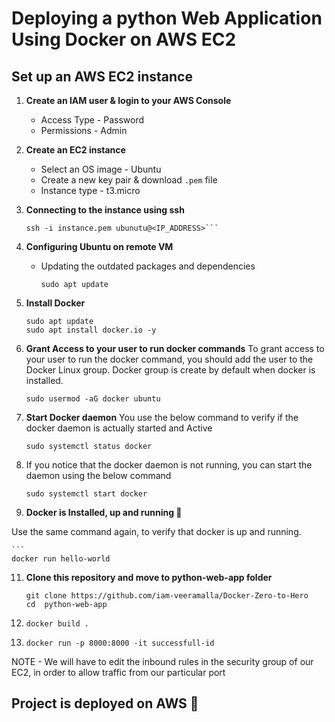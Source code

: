 <h1> Deploying a python Web Application Using Docker on AWS EC2 </h1>

## Set up an AWS EC2 instance

1. **Create an IAM user & login to your AWS Console**
   - Access Type - Password
   - Permissions - Admin

2. **Create an EC2 instance**
   - Select an OS image - Ubuntu
   - Create a new key pair & download `.pem` file
   - Instance type - t3.micro

3. **Connecting to the instance using ssh**

   ```
   ssh -i instance.pem ubunutu@<IP_ADDRESS>```
5. **Configuring Ubuntu on remote VM**
   - Updating the outdated packages and dependencies
     
     ```
     sudo apt update
6. **Install Docker**
   ```                                                                                                                                                                    
   sudo apt update 
   sudo apt install docker.io -y
7. **Grant Access to your user to run docker commands**
To grant access to your user to run the docker command, you should add the user to the Docker Linux group.
Docker group is create by default when docker is installed.

    ```
   sudo usermod -aG docker ubuntu
  8. **Start Docker daemon**
     You use the below command to verify if the docker daemon is actually started and Active
    
      ```
      sudo systemctl status docker
9. If you notice that the docker daemon is not running, you can start the daemon using the below command

      ```
      sudo systemctl start docker
10. **Docker is Installed, up and running 🥳**

   Use the same command again, to verify that docker is up and running.

    ```
    docker run hello-world
11. **Clone this repository and move to python-web-app folder**
     ```
     git clone https://github.com/iam-veeramalla/Docker-Zero-to-Hero
     cd  python-web-app

12.
     ```
     docker build .

13.
    ```
    docker run -p 8000:8000 -it successfull-id
NOTE - We will have to edit the inbound rules in the security group of our EC2, in order to allow traffic from our particular port

## Project is deployed on AWS 🎉
